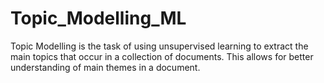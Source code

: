 # Topic_Modelling_ML
Topic Modelling is the task of using unsupervised learning to extract the main topics that occur in a collection of documents. This allows for better understanding of main themes in a document. 

